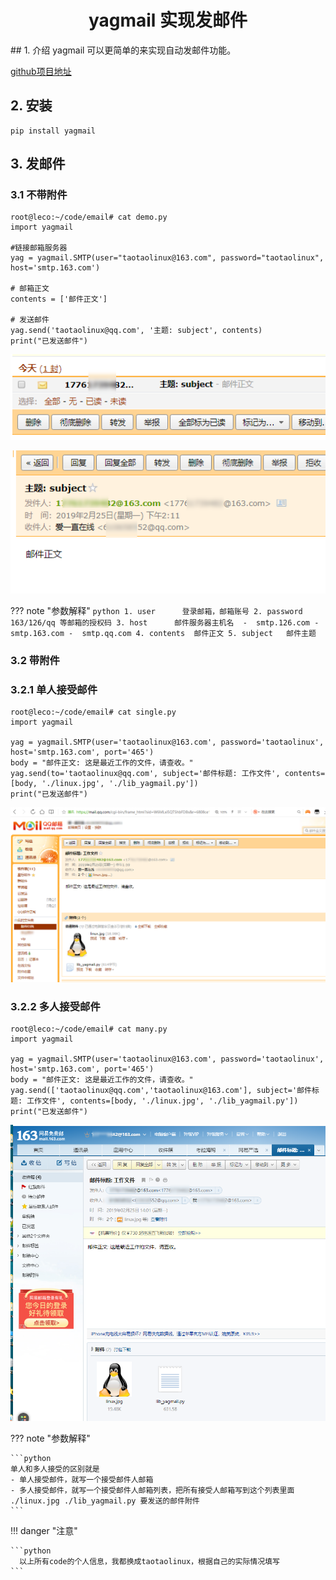 <center><h1> yagmail 实现发邮件 </h1></center>
## 1. 介绍
yagmail 可以更简单的来实现自动发邮件功能。

[github项目地址](https://github.com/kootenpv/yagmail)

## 2. 安装

```
pip install yagmail
```

## 3. 发邮件
### 3.1 不带附件

```
root@leco:~/code/email# cat demo.py
import yagmail

#链接邮箱服务器
yag = yagmail.SMTP(user="taotaolinux@163.com", password="taotaolinux", host='smtp.163.com')

# 邮箱正文
contents = ['邮件正文']

# 发送邮件
yag.send('taotaolinux@qq.com', '主题: subject', contents)
print("已发送邮件")
```

![不带附件邮件](../../../../pictures/lib/email/simple_demo1.png "不带附件邮件")

![不带附件邮件](../../../../pictures/lib/email/simple_demo2.png "不带附件邮件")

??? note "参数解释"
    ```python
    1. user      登录邮箱，邮箱账号
    2. password  163/126/qq 等邮箱的授权码
    3. host      邮件服务器主机名 
                    -  smtp.126.com
                    -  smtp.163.com
                    -  smtp.qq.com
    4. contents  邮件正文
    5. subject   邮件主题
    ```
    
### 3.2 带附件

### 3.2.1 单人接受邮件

```
root@leco:~/code/email# cat single.py
import yagmail

yag = yagmail.SMTP(user='taotaolinux@163.com', password='taotaolinux', host='smtp.163.com', port='465')
body = "邮件正文: 这是最近工作的文件，请查收。"
yag.send(to='taotaolinux@qq.com', subject='邮件标题: 工作文件', contents=[body, './linux.jpg', './lib_yagmail.py'])
print("已发送邮件")
```

![单人接受邮件](../../../../pictures/lib/email/single.png "单人接受邮件")

### 3.2.2 多人接受邮件

```
root@leco:~/code/email# cat many.py
import yagmail

yag = yagmail.SMTP(user='taotaolinux@163.com', password='taotaolinux', host='smtp.163.com', port='465')
body = "邮件正文: 这是最近工作的文件，请查收。"
yag.send(['taotaolinux@qq.com','taotaolinux@163.com'], subject='邮件标题: 工作文件', contents=[body, './linux.jpg', './lib_yagmail.py'])
print("已发送邮件")
```
![多人接受邮件](../../../../pictures/lib/email/double.png "多人接受邮件")


??? note "参数解释"

    ```python
    单人和多人接受的区别就是
    - 单人接受邮件，就写一个接受邮件人邮箱
    - 多人接受邮件，就写一个接受邮件人邮箱列表，把所有接受人邮箱写到这个列表里面
    ./linux.jpg ./lib_yagmail.py 要发送的邮件附件
    ```

!!! danger "注意"

    ```python
      以上所有code的个人信息，我都换成taotaolinux，根据自己的实际情况填写
    ```
